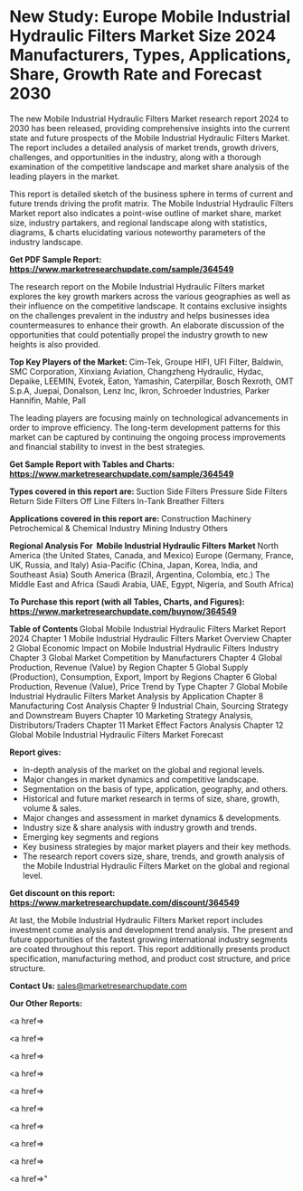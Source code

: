 # New Study: Europe Mobile Industrial Hydraulic Filters Market Size 2024 Manufacturers, Types, Applications, Share, Growth Rate and Forecast 2030

The new Mobile Industrial Hydraulic Filters Market research report 2024 to 2030 has been released, providing comprehensive insights into the current state and future prospects of the Mobile Industrial Hydraulic Filters Market. The report includes a detailed analysis of market trends, growth drivers, challenges, and opportunities in the industry, along with a thorough examination of the competitive landscape and market share analysis of the leading players in the market.

This report is detailed sketch of the business sphere in terms of current and future trends driving the profit matrix. The Mobile Industrial Hydraulic Filters Market report also indicates a point-wise outline of market share, market size, industry partakers, and regional landscape along with statistics, diagrams, &amp; charts elucidating various noteworthy parameters of the industry landscape.

<strong><b>Get PDF Sample Report: <a href=https://www.marketresearchupdate.com/sample/364549>https://www.marketresearchupdate.com/sample/364549</a></b></strong>

The research report on the Mobile Industrial Hydraulic Filters market explores the key growth markers across the various geographies as well as their influence on the competitive landscape. It contains exclusive insights on the challenges prevalent in the industry and helps businesses idea countermeasures to enhance their growth. An elaborate discussion of the opportunities that could potentially propel the industry growth to new heights is also provided.

<strong><b>Top Key Players of the Market:
</b></strong>Cim-Tek, Groupe HIFI, UFI Filter, Baldwin, SMC Corporation, Xinxiang Aviation, Changzheng Hydraulic, Hydac, Depaike, LEEMIN, Evotek, Eaton, Yamashin, Caterpillar, Bosch Rexroth, OMT S.p.A, Juepai, Donalson, Lenz Inc, Ikron, Schroeder Industries, Parker Hannifin, Mahle, Pall<strong><b>
</b></strong>

The leading players are focusing mainly on technological advancements in order to improve efficiency. The long-term development patterns for this market can be captured by continuing the ongoing process improvements and financial stability to invest in the best strategies.

<strong><b>Get Sample Report with Tables and Charts: <a href=https://www.marketresearchupdate.com/sample/364549>https://www.marketresearchupdate.com/sample/364549</a></b></strong>

<strong><b>Types covered in this report are:
</b></strong>Suction Side Filters
Pressure Side Filters
Return Side Filters
Off Line Filters
In-Tank Breather Filters<strong><b>
</b></strong>

<strong><b>Applications covered in this report are:
</b></strong>Construction Machinery
Petrochemical & Chemical Industry
Mining Industry
Others<strong><b>
</b></strong>

<strong><b>Regional Analysis For  Mobile Industrial Hydraulic Filters Market</b></strong><strong><b>
</b></strong>North America (the United States, Canada, and Mexico)
Europe (Germany, France, UK, Russia, and Italy)
Asia-Pacific (China, Japan, Korea, India, and Southeast Asia)
South America (Brazil, Argentina, Colombia, etc.)
The Middle East and Africa (Saudi Arabia, UAE, Egypt, Nigeria, and South Africa)

<strong><b>To Purchase this report (with all Tables, Charts, and Figures): <a href=https://www.marketresearchupdate.com/buynow/364549>https://www.marketresearchupdate.com/buynow/364549</a></b></strong>

<strong><b>Table of Contents</b></strong><strong><b>
</b></strong>Global Mobile Industrial Hydraulic Filters Market Report 2024
Chapter 1 Mobile Industrial Hydraulic Filters Market Overview
Chapter 2 Global Economic Impact on Mobile Industrial Hydraulic Filters Industry
Chapter 3 Global Market Competition by Manufacturers
Chapter 4 Global Production, Revenue (Value) by Region
Chapter 5 Global Supply (Production), Consumption, Export, Import by Regions
Chapter 6 Global Production, Revenue (Value), Price Trend by Type
Chapter 7 Global Mobile Industrial Hydraulic Filters Market Analysis by Application
Chapter 8 Manufacturing Cost Analysis
Chapter 9 Industrial Chain, Sourcing Strategy and Downstream Buyers
Chapter 10 Marketing Strategy Analysis, Distributors/Traders
Chapter 11 Market Effect Factors Analysis
Chapter 12 Global Mobile Industrial Hydraulic Filters Market Forecast

<strong><b>Report gives:</b></strong>

- In-depth analysis of the market on the global and regional levels.
- Major changes in market dynamics and competitive landscape.
- Segmentation on the basis of type, application, geography, and others.
- Historical and future market research in terms of size, share, growth, volume &amp; sales.
- Major changes and assessment in market dynamics &amp; developments.
- Industry size &amp; share analysis with industry growth and trends.
- Emerging key segments and regions
- Key business strategies by major market players and their key methods.
- The research report covers size, share, trends, and growth analysis of the Mobile Industrial Hydraulic Filters Market on the global and regional level.

<strong><b>Get discount on this report: <a href=https://www.marketresearchupdate.com/discount/364549>https://www.marketresearchupdate.com/discount/364549</a></b></strong>

At last, the Mobile Industrial Hydraulic Filters Market report includes investment come analysis and development trend analysis. The present and future opportunities of the fastest growing international industry segments are coated throughout this report. This report additionally presents product specification, manufacturing method, and product cost structure, and price structure.

<strong><b>Contact Us:
</b></strong>sales@marketresearchupdate.com

<strong>Our Other Reports:</strong>

<a href=></a>

<a href=></a>

<a href=></a>

<a href=></a>

<a href=></a>

<a href=></a>

<a href=></a>

<a href=></a>

<a href=></a>

<a href=></a>"
